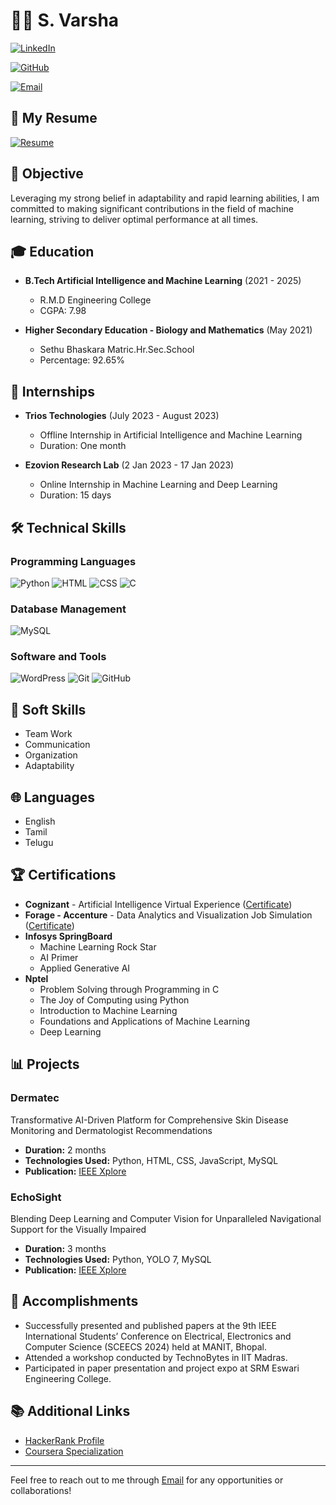 # 👩‍💻 S. Varsha

[![LinkedIn](https://img.shields.io/badge/LinkedIn-Profile-blue?logo=linkedin)](http://www.linkedin.com/in/varsha-saravanan-85220124b)

[![GitHub](https://img.shields.io/badge/GitHub-Profile-black?logo=github)](https://github.com/Varsha20052004)

[![Email](https://img.shields.io/badge/Email-varshasharavanan@gmail.com-red?logo=gmail)](mailto:varshasharavanan@gmail.com)

## 📄 My Resume
[![Resume](https://img.shields.io/badge/Resume-View%20PDF-blue?logo=google-drive)](https://drive.google.com/file/d/1Pm2jeLreo0qESJGd5BR7MtmJ0ldreubF/view?usp=drivesdk)

## 🌟 Objective
Leveraging my strong belief in adaptability and rapid learning abilities, I am committed to making significant contributions in the field of machine learning, striving to deliver optimal performance at all times.

## 🎓 Education
- **B.Tech Artificial Intelligence and Machine Learning** (2021 - 2025)
  - R.M.D Engineering College 
  - CGPA: 7.98

- **Higher Secondary Education - Biology and Mathematics** (May 2021)
  - Sethu Bhaskara Matric.Hr.Sec.School 
  - Percentage: 92.65%

## 💼 Internships
- **Trios Technologies** (July 2023 - August 2023)
  - Offline Internship in Artificial Intelligence and Machine Learning
  - Duration: One month

- **Ezovion Research Lab** (2 Jan 2023 - 17 Jan 2023)
  - Online Internship in Machine Learning and Deep Learning
  - Duration: 15 days

## 🛠 Technical Skills
### Programming Languages
![Python](https://img.shields.io/badge/Python-3776AB?logo=python&logoColor=white)
![HTML](https://img.shields.io/badge/HTML-E34F26?logo=html5&logoColor=white)
![CSS](https://img.shields.io/badge/CSS-1572B6?logo=css3&logoColor=white)
![C](https://img.shields.io/badge/C-00599C?logo=c&logoColor=white)

### Database Management
![MySQL](https://img.shields.io/badge/MySQL-4479A1?logo=mysql&logoColor=white)

### Software and Tools
![WordPress](https://img.shields.io/badge/WordPress-21759B?logo=wordpress&logoColor=white)
![Git](https://img.shields.io/badge/Git-F05032?logo=git&logoColor=white)
![GitHub](https://img.shields.io/badge/GitHub-181717?logo=github&logoColor=white)

## 🧩 Soft Skills
- Team Work
- Communication
- Organization
- Adaptability

## 🌐 Languages
- English
- Tamil
- Telugu

## 🏆 Certifications
- **Cognizant** - Artificial Intelligence Virtual Experience ([Certificate](https://forage-uploads-prod.s3.amazonaws.com/completion-certificates/Cognizant/5N2ygyhzMWjKQmgCK_Cognizant_HPEohnqPrKoprzBXN_1689050876839_completion_certificate.pdf))
- **Forage - Accenture** - Data Analytics and Visualization Job Simulation ([Certificate](https://forage-uploads-prod.s3.amazonaws.com/completion-certificates/Accenture%20North%20America/hzmoNKtzvAzXsEqx8_Accenture%20North%20America_HPEohnqPrKoprzBXN_1689921694062_completion_certificate.pdf))
- **Infosys SpringBoard**
  - Machine Learning Rock Star
  - AI Primer
  - Applied Generative AI
- **Nptel**
  - Problem Solving through Programming in C
  - The Joy of Computing using Python
  - Introduction to Machine Learning
  - Foundations and Applications of Machine Learning
  - Deep Learning

## 📊 Projects
### Dermatec
Transformative AI-Driven Platform for Comprehensive Skin Disease Monitoring and Dermatologist Recommendations
- **Duration:** 2 months
- **Technologies Used:** Python, HTML, CSS, JavaScript, MySQL
- **Publication:** [IEEE Xplore](https://ieeexplore.ieee.org/document/10481923)

### EchoSight
Blending Deep Learning and Computer Vision for Unparalleled Navigational Support for the Visually Impaired
- **Duration:** 3 months
- **Technologies Used:** Python, YOLO 7, MySQL
- **Publication:** [IEEE Xplore](https://ieeexplore.ieee.org/document/10481860)

## 🏅 Accomplishments
- Successfully presented and published papers at the 9th IEEE International Students’ Conference on Electrical, Electronics and Computer Science (SCEECS 2024) held at MANIT, Bhopal.
- Attended a workshop conducted by TechnoBytes in IIT Madras.
- Participated in paper presentation and project expo at SRM Eswari Engineering College.

## 📚 Additional Links
- [HackerRank Profile](https://www.hackerrank.com/profile/varshasharavan)
- [Coursera Specialization](https://www.coursera.org/account/accomplishments/specialization/F4E3L5PF56DJ)

---

Feel free to reach out to me through [Email](mailto:varshasharavanan@gmail.com) for any opportunities or collaborations!
